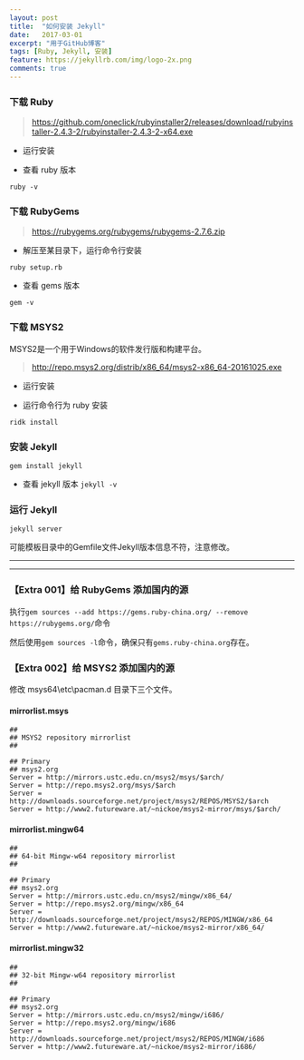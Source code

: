 ```yaml
---
layout: post
title:  "如何安装 Jekyll"
date:   2017-03-01
excerpt: "用于GitHub博客"
tags: [Ruby, Jekyll, 安装]
feature: https://jekyllrb.com/img/logo-2x.png
comments: true
---
```

### 下载 Ruby

> https://github.com/oneclick/rubyinstaller2/releases/download/rubyinstaller-2.4.3-2/rubyinstaller-2.4.3-2-x64.exe

- 运行安装

- 查看 ruby 版本

`ruby -v`

### 下载 RubyGems

> https://rubygems.org/rubygems/rubygems-2.7.6.zip

- 解压至某目录下，运行命令行安装

`ruby setup.rb`

- 查看 gems 版本

`gem -v`

### 下载 MSYS2

MSYS2是一个用于Windows的软件发行版和构建平台。

> http://repo.msys2.org/distrib/x86_64/msys2-x86_64-20161025.exe

- 运行安装

- 运行命令行为 ruby 安装

`ridk install`

### 安装 Jekyll

`gem install jekyll`

- 查看 jekyll 版本
`jekyll -v`

### 运行 Jekyll

`jekyll server`

可能模板目录中的Gemfile文件Jekyll版本信息不符，注意修改。

---
---
### 【Extra 001】给 RubyGems 添加国内的源

执行`gem sources --add https://gems.ruby-china.org/ --remove https://rubygems.org/`命令

然后使用`gem sources -l`命令，确保只有`gems.ruby-china.org`存在。

### 【Extra 002】给 MSYS2 添加国内的源

修改 msys64\etc\pacman.d 目录下三个文件。 
#### mirrorlist.msys 
```
##
## MSYS2 repository mirrorlist
##

## Primary
## msys2.org
Server = http://mirrors.ustc.edu.cn/msys2/msys/$arch/
Server = http://repo.msys2.org/msys/$arch
Server = http://downloads.sourceforge.net/project/msys2/REPOS/MSYS2/$arch
Server = http://www2.futureware.at/~nickoe/msys2-mirror/msys/$arch/
```

#### mirrorlist.mingw64 
```
##
## 64-bit Mingw-w64 repository mirrorlist
##

## Primary
## msys2.org
Server = http://mirrors.ustc.edu.cn/msys2/mingw/x86_64/
Server = http://repo.msys2.org/mingw/x86_64
Server = http://downloads.sourceforge.net/project/msys2/REPOS/MINGW/x86_64
Server = http://www2.futureware.at/~nickoe/msys2-mirror/x86_64/
```

#### mirrorlist.mingw32
```
##
## 32-bit Mingw-w64 repository mirrorlist
##

## Primary
## msys2.org
Server = http://mirrors.ustc.edu.cn/msys2/mingw/i686/
Server = http://repo.msys2.org/mingw/i686
Server = http://downloads.sourceforge.net/project/msys2/REPOS/MINGW/i686
Server = http://www2.futureware.at/~nickoe/msys2-mirror/i686/
```
